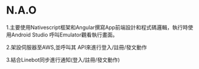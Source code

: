 # N.A.O
1.主要使用Nativescript框架和Angular撰寫App前端設計和程式碼邏輯，執行時使用Android Studio 呼叫Emulator觀看執行畫面。

2.架設伺服器至AWS,並呼叫其 API來進行登入/註冊/發文動作

3.結合Linebot同步進行通知(登入/註冊/發文動作)
